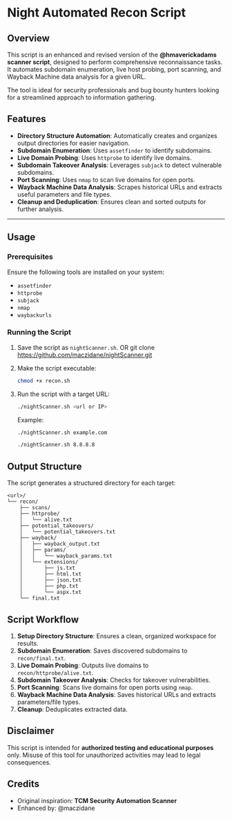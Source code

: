 

# Night Automated Recon Script

## Overview
This script is an enhanced and revised version of the **@hmaverickadams scanner script**, designed to perform comprehensive reconnaissance tasks. It automates subdomain enumeration, live host probing, port scanning, and Wayback Machine data analysis for a given URL.

The tool is ideal for security professionals and bug bounty hunters looking for a streamlined approach to information gathering.

## Features
- **Directory Structure Automation**: Automatically creates and organizes output directories for easier navigation.
- **Subdomain Enumeration**: Uses `assetfinder` to identify subdomains.
- **Live Domain Probing**: Uses `httprobe` to identify live domains.
- **Subdomain Takeover Analysis**: Leverages `subjack` to detect vulnerable subdomains.
- **Port Scanning**: Uses `nmap` to scan live domains for open ports.
- **Wayback Machine Data Analysis**: Scrapes historical URLs and extracts useful parameters and file types.
- **Cleanup and Deduplication**: Ensures clean and sorted outputs for further analysis.

---

## Usage
### Prerequisites
Ensure the following tools are installed on your system:
- `assetfinder`
- `httprobe`
- `subjack`
- `nmap`
- `waybackurls`

### Running the Script
1. Save the script as `nightScanner.sh`.
OR
git clone https://github.com/maczidane/nightScanner.git

2. Make the script executable:
   ```bash
   chmod +x recon.sh
   ```
3. Run the script with a target URL:
   ```bash
   ./nightScanner.sh <url or IP>
   ```
   Example:
   ```bash
   ./nightScanner.sh example.com
   ```
    ```bash
   ./nightScanner.sh 8.8.8.8
   ```



## Output Structure
The script generates a structured directory for each target:
```
<url>/
└── recon/
    ├── scans/
    ├── httprobe/
    │   └── alive.txt
    ├── potential_takeovers/
    │   └── potential_takeovers.txt
    ├── wayback/
    │   ├── wayback_output.txt
    │   ├── params/
    │   │   └── wayback_params.txt
    │   └── extensions/
    │       ├── js.txt
    │       ├── html.txt
    │       ├── json.txt
    │       ├── php.txt
    │       └── aspx.txt
    └── final.txt
```



## Script Workflow
1. **Setup Directory Structure**: Ensures a clean, organized workspace for results.
2. **Subdomain Enumeration**: Saves discovered subdomains to `recon/final.txt`.
3. **Live Domain Probing**: Outputs live domains to `recon/httprobe/alive.txt`.
4. **Subdomain Takeover Analysis**: Checks for takeover vulnerabilities.
5. **Port Scanning**: Scans live domains for open ports using `nmap`.
6. **Wayback Machine Data Analysis**: Saves historical URLs and extracts parameters/file types.
7. **Cleanup**: Deduplicates extracted data.


## Disclaimer
This script is intended for **authorized testing and educational purposes** only. Misuse of this tool for unauthorized activities may lead to legal consequences.



## Credits
- Original inspiration: **TCM Security Automation Scanner**
- Enhanced by: @maczidane



